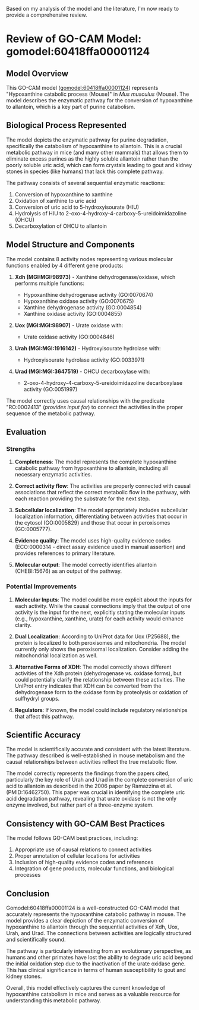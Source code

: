 Based on my analysis of the model and the literature, I'm now ready to provide a comprehensive review.

# Review of GO-CAM Model: gomodel:60418ffa00001124

## Model Overview

This GO-CAM model ([gomodel:60418ffa00001124](https://bioregistry.io/go.model:60418ffa00001124)) represents "Hypoxanthine catabolic process (Mouse)" in *Mus musculus* (Mouse). The model describes the enzymatic pathway for the conversion of hypoxanthine to allantoin, which is a key part of purine catabolism.

## Biological Process Represented

The model depicts the enzymatic pathway for purine degradation, specifically the catabolism of hypoxanthine to allantoin. This is a crucial metabolic pathway in mice (and many other mammals) that allows them to eliminate excess purines as the highly soluble allantoin rather than the poorly soluble uric acid, which can form crystals leading to gout and kidney stones in species (like humans) that lack this complete pathway.

The pathway consists of several sequential enzymatic reactions:
1. Conversion of hypoxanthine to xanthine
2. Oxidation of xanthine to uric acid
3. Conversion of uric acid to 5-hydroxyisourate (HIU)
4. Hydrolysis of HIU to 2-oxo-4-hydroxy-4-carboxy-5-ureidoimidazoline (OHCU)
5. Decarboxylation of OHCU to allantoin

## Model Structure and Components

The model contains 8 activity nodes representing various molecular functions enabled by 4 different gene products:

1. **Xdh (MGI:MGI:98973)** - Xanthine dehydrogenase/oxidase, which performs multiple functions:
   - Hypoxanthine dehydrogenase activity (GO:0070674)
   - Hypoxanthine oxidase activity (GO:0070675)
   - Xanthine dehydrogenase activity (GO:0004854)
   - Xanthine oxidase activity (GO:0004855)

2. **Uox (MGI:MGI:98907)** - Urate oxidase with:
   - Urate oxidase activity (GO:0004846)

3. **Urah (MGI:MGI:1916142)** - Hydroxyisourate hydrolase with:
   - Hydroxyisourate hydrolase activity (GO:0033971)

4. **Urad (MGI:MGI:3647519)** - OHCU decarboxylase with:
   - 2-oxo-4-hydroxy-4-carboxy-5-ureidoimidazoline decarboxylase activity (GO:0051997)

The model correctly uses causal relationships with the predicate "RO:0002413" (*provides input for*) to connect the activities in the proper sequence of the metabolic pathway.

## Evaluation

### Strengths

1. **Completeness**: The model represents the complete hypoxanthine catabolic pathway from hypoxanthine to allantoin, including all necessary enzymatic activities.

2. **Correct activity flow**: The activities are properly connected with causal associations that reflect the correct metabolic flow in the pathway, with each reaction providing the substrate for the next step.

3. **Subcellular localization**: The model appropriately includes subcellular localization information, differentiating between activities that occur in the cytosol (GO:0005829) and those that occur in peroxisomes (GO:0005777).

4. **Evidence quality**: The model uses high-quality evidence codes (ECO:0000314 - direct assay evidence used in manual assertion) and provides references to primary literature.

5. **Molecular output**: The model correctly identifies allantoin (CHEBI:15676) as an output of the pathway.

### Potential Improvements

1. **Molecular Inputs**: The model could be more explicit about the inputs for each activity. While the causal connections imply that the output of one activity is the input for the next, explicitly stating the molecular inputs (e.g., hypoxanthine, xanthine, urate) for each activity would enhance clarity.

2. **Dual Localization**: According to UniProt data for Uox (P25688), the protein is localized to both peroxisomes and mitochondria. The model currently only shows the peroxisomal localization. Consider adding the mitochondrial localization as well.

3. **Alternative Forms of XDH**: The model correctly shows different activities of the Xdh protein (dehydrogenase vs. oxidase forms), but could potentially clarify the relationship between these activities. The UniProt entry indicates that XDH can be converted from the dehydrogenase form to the oxidase form by proteolysis or oxidation of sulfhydryl groups.

4. **Regulators**: If known, the model could include regulatory relationships that affect this pathway.

## Scientific Accuracy

The model is scientifically accurate and consistent with the latest literature. The pathway described is well-established in mouse metabolism and the causal relationships between activities reflect the true metabolic flow.

The model correctly represents the findings from the papers cited, particularly the key role of Urah and Urad in the complete conversion of uric acid to allantoin as described in the 2006 paper by Ramazzina et al. (PMID:16462750). This paper was crucial in identifying the complete uric acid degradation pathway, revealing that urate oxidase is not the only enzyme involved, but rather part of a three-enzyme system.

## Consistency with GO-CAM Best Practices

The model follows GO-CAM best practices, including:

1. Appropriate use of causal relations to connect activities
2. Proper annotation of cellular locations for activities
3. Inclusion of high-quality evidence codes and references
4. Integration of gene products, molecular functions, and biological processes

## Conclusion

Gomodel:60418ffa00001124 is a well-constructed GO-CAM model that accurately represents the hypoxanthine catabolic pathway in mouse. The model provides a clear depiction of the enzymatic conversion of hypoxanthine to allantoin through the sequential activities of Xdh, Uox, Urah, and Urad. The connections between activities are logically structured and scientifically sound.

The pathway is particularly interesting from an evolutionary perspective, as humans and other primates have lost the ability to degrade uric acid beyond the initial oxidation step due to the inactivation of the urate oxidase gene. This has clinical significance in terms of human susceptibility to gout and kidney stones.

Overall, this model effectively captures the current knowledge of hypoxanthine catabolism in mice and serves as a valuable resource for understanding this metabolic pathway.